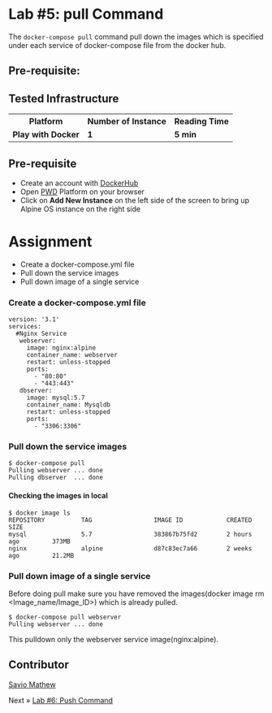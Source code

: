 # Lab #5: pull Command
The `docker-compose pull` command pull down the images which is specified under each service of docker-compose file from the docker hub.

## Pre-requisite:

## Tested Infrastructure

<table class="tg">
  <tr>
    <th class="tg-yw4l"><b>Platform</b></th>
    <th class="tg-yw4l"><b>Number of Instance</b></th>
    <th class="tg-yw4l"><b>Reading Time</b></th>
    
  </tr>
  <tr>
    <td class="tg-yw4l"><b> Play with Docker</b></td>
    <td class="tg-yw4l"><b>1</b></td>
    <td class="tg-yw4l"><b>5 min</b></td>
    
  </tr>
  
</table>

## Pre-requisite

- Create an account with [DockerHub](https://hub.docker.com)
- Open [PWD](https://labs.play-with-docker.com/) Platform on your browser 
- Click on **Add New Instance** on the left side of the screen to bring up Alpine OS instance on the right side

# Assignment
- Create a docker-compose.yml file
- Pull down the service images
- Pull down image of a single service


### Create a docker-compose.yml file
```
version: '3.1'
services:
  #Nginx Service
   webserver:
     image: nginx:alpine
     container_name: webserver
     restart: unless-stopped
     ports:
       - "80:80"
       - "443:443"
   dbserver:
     image: mysql:5.7
     container_name: Mysqldb
     restart: unless-stopped
     ports:
       - "3306:3306"
```

### Pull down the service images
```
$ docker-compose pull
Pulling webserver ... done
Pulling dbserver  ... done
```
#### Checking the images in local
```
$ docker image ls
REPOSITORY          TAG                 IMAGE ID            CREATED             SIZE
mysql               5.7                 383867b75fd2        2 hours ago         373MB
nginx               alpine              d87c83ec7a66        2 weeks ago         21.2MB
```

### Pull down image of a single service
Before doing pull make sure you have removed the images(docker image rm <Image_name/Image_ID>) which is already pulled.
```
$ docker-compose pull webserver
Pulling webserver ... done
```
This pulldown only the webserver service image(nginx:alpine).


## Contributor
[Savio Mathew](https://www.linkedin.com/in/saviovettoor)

Next » [Lab #6: Push Command](http://dockerlabs.collabnix.com/intermediate/workshop/DockerCompose/push_command.html)
